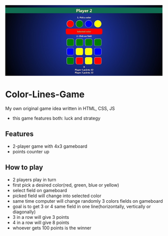 <img src="Screenshot.jpg" width="500px">

# Color-Lines-Game
My own original game idea written in HTML, CSS, JS
* this game features both: luck and strategy

## Features
* 2-player game with 4x3 gameboard
* points counter up

## How to play
* 2 players play in turn
* first pick a desired color(red, green, blue or yellow)
* select field on gameboard
* picked field will change into selected color
* same time computer will change randomly 3 colors fields on gameboard
* goal is to get 3 or 4 same field in one line(horizontally, vertically or diagonally)
* 3 in a row will give 3 points
* 4 in a row will give 8 points
* whoever gets 100 points is the winner


